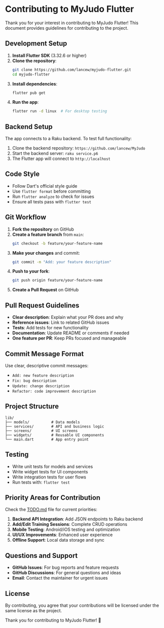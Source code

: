 # Contributing to MyJudo Flutter

Thank you for your interest in contributing to MyJudo Flutter! This document provides guidelines for contributing to the project.

## Development Setup

1. **Install Flutter SDK** (3.32.6 or higher)
2. **Clone the repository**:
   ```bash
   git clone https://github.com/lancew/myjudo-flutter.git
   cd myjudo-flutter
   ```
3. **Install dependencies**:
   ```bash
   flutter pub get
   ```
4. **Run the app**:
   ```bash
   flutter run -d linux  # For desktop testing
   ```

## Backend Setup

The app connects to a Raku backend. To test full functionality:

1. Clone the backend repository: `https://github.com/lancew/MyJudo`
2. Start the backend server: `raku service.p6`
3. The Flutter app will connect to `http://localhost`

## Code Style

- Follow Dart's official style guide
- Use `flutter format` before committing
- Run `flutter analyze` to check for issues
- Ensure all tests pass with `flutter test`

## Git Workflow

1. **Fork the repository** on GitHub
2. **Create a feature branch** from `main`:
   ```bash
   git checkout -b feature/your-feature-name
   ```
3. **Make your changes** and commit:
   ```bash
   git commit -m "Add: your feature description"
   ```
4. **Push to your fork**:
   ```bash
   git push origin feature/your-feature-name
   ```
5. **Create a Pull Request** on GitHub

## Pull Request Guidelines

- **Clear description**: Explain what your PR does and why
- **Reference issues**: Link to related GitHub issues
- **Tests**: Add tests for new functionality
- **Documentation**: Update README or comments if needed
- **One feature per PR**: Keep PRs focused and manageable

## Commit Message Format

Use clear, descriptive commit messages:
- `Add: new feature description`
- `Fix: bug description`
- `Update: change description`
- `Refactor: code improvement description`

## Project Structure

```
lib/
├── models/          # Data models
├── services/        # API and business logic
├── screens/         # UI screens
├── widgets/         # Reusable UI components
└── main.dart        # App entry point
```

## Testing

- Write unit tests for models and services
- Write widget tests for UI components
- Write integration tests for user flows
- Run tests with: `flutter test`

## Priority Areas for Contribution

Check the [TODO.md](TODO.md) file for current priorities:

1. **Backend API Integration**: Add JSON endpoints to Raku backend
2. **Add/Edit Training Sessions**: Complete CRUD operations
3. **Mobile Testing**: Android/iOS testing and optimization
4. **UI/UX Improvements**: Enhanced user experience
5. **Offline Support**: Local data storage and sync

## Questions and Support

- **GitHub Issues**: For bug reports and feature requests
- **GitHub Discussions**: For general questions and ideas
- **Email**: Contact the maintainer for urgent issues

## License

By contributing, you agree that your contributions will be licensed under the same license as the project.

Thank you for contributing to MyJudo Flutter! 🥋
